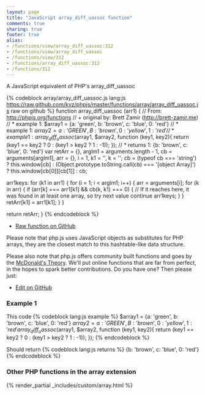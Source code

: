```yaml
---
layout: page
title: "JavaScript array_diff_uassoc function"
comments: true
sharing: true
footer: true
alias:
- /functions/view/array_diff_uassoc:312
- /functions/view/array_diff_uassoc
- /functions/view/312
- /functions/array_diff_uassoc:312
- /functions/312
---
```

<!-- Generated by Rakefile:build -->
A JavaScript equivalent of PHP's array_diff_uassoc

{% codeblock array/array_diff_uassoc.js lang:js https://raw.github.com/kvz/phpjs/master/functions/array/array_diff_uassoc.js raw on github %}
function array_diff_uassoc (arr1) {
  // From: http://phpjs.org/functions
  // +   original by: Brett Zamir (http://brett-zamir.me)
  // *     example 1: $array1 = {a: 'green', b: 'brown', c: 'blue', 0: 'red'}
  // *     example 1: $array2 = {a: 'GREEN', B: 'brown', 0: 'yellow', 1: 'red'}
  // *     example 1: array_diff_uassoc($array1, $array2, function (key1, key2){ return (key1 == key2 ? 0 : (key1 > key2 ? 1 : -1)); });
  // *     returns 1: {b: 'brown', c: 'blue', 0: 'red'}
  var retArr = {},
    arglm1 = arguments.length - 1,
    cb = arguments[arglm1],
    arr = {},
    i = 1,
    k1 = '',
    k = '';
  cb = (typeof cb === 'string') ? this.window[cb] : (Object.prototype.toString.call(cb) === '[object Array]') ? this.window[cb[0]][cb[1]] : cb;

  arr1keys: for (k1 in arr1) {
    for (i = 1; i < arglm1; i++) {
      arr = arguments[i];
      for (k in arr) {
        if (arr[k] === arr1[k1] && cb(k, k1) === 0) {
          // If it reaches here, it was found in at least one array, so try next value
          continue arr1keys;
        }
      }
      retArr[k1] = arr1[k1];
    }
  }

  return retArr;
}
{% endcodeblock %}

 - [Raw function on GitHub](https://github.com/kvz/phpjs/blob/master/functions/array/array_diff_uassoc.js)

Please note that php.js uses JavaScript objects as substitutes for PHP arrays, they are 
the closest match to this hashtable-like data structure. 

Please also note that php.js offers community built functions and goes by the 
[McDonald's Theory](https://medium.com/what-i-learned-building/9216e1c9da7d). We'll put online 
functions that are far from perfect, in the hopes to spark better contributions. 
Do you have one? Then please just: 

 - [Edit on GitHub](https://github.com/kvz/phpjs/edit/master/functions/array/array_diff_uassoc.js)

### Example 1
This code
{% codeblock lang:js example %}
$array1 = {a: 'green', b: 'brown', c: 'blue', 0: 'red'}
$array2 = {a: 'GREEN', B: 'brown', 0: 'yellow', 1: 'red'}
array_diff_uassoc($array1, $array2, function (key1, key2){ return (key1 == key2 ? 0 : (key1 > key2 ? 1 : -1)); });
{% endcodeblock %}

Should return
{% codeblock lang:js returns %}
{b: 'brown', c: 'blue', 0: 'red'}
{% endcodeblock %}


### Other PHP functions in the array extension
{% render_partial _includes/custom/array.html %}
